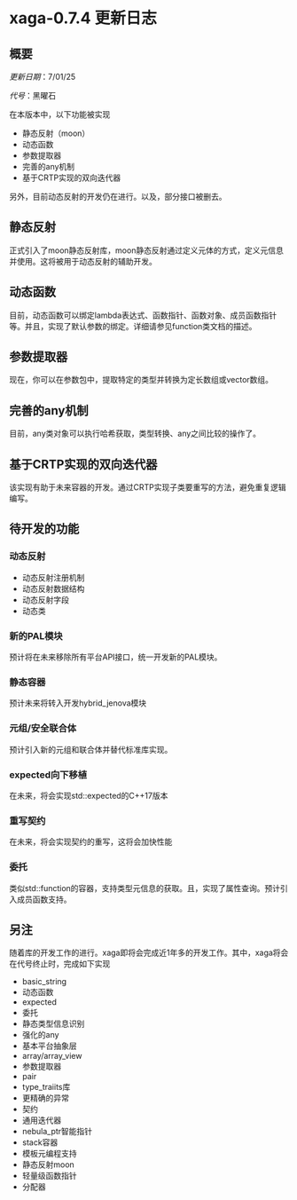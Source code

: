 # xaga-0.7.4 更新日志

## 概要

*更新日期*：7/01/25

*代号*：黑曜石

在本版本中，以下功能被实现

- 静态反射（moon）
- 动态函数
- 参数提取器
- 完善的any机制
- 基于CRTP实现的双向迭代器

另外，目前动态反射的开发仍在进行。以及，部分接口被删去。

## 静态反射

正式引入了moon静态反射库，moon静态反射通过定义元体的方式，定义元信息并使用。这将被用于动态反射的辅助开发。

## 动态函数

目前，动态函数可以绑定lambda表达式、函数指针、函数对象、成员函数指针等。并且，实现了默认参数的绑定。详细请参见function类文档的描述。

## 参数提取器

现在，你可以在参数包中，提取特定的类型并转换为定长数组或vector数组。

## 完善的any机制

目前，any类对象可以执行哈希获取，类型转换、any之间比较的操作了。

## 基于CRTP实现的双向迭代器

该实现有助于未来容器的开发。通过CRTP实现子类要重写的方法，避免重复逻辑编写。

## 待开发的功能

### 动态反射

- 动态反射注册机制
- 动态反射数据结构
- 动态反射字段
- 动态类

### 新的PAL模块

预计将在未来移除所有平台API接口，统一开发新的PAL模块。

<!-- 删除了herobrine -->

### 静态容器

预计未来将转入开发hybrid_jenova模块

<!-- 
Jenova Chen的C++其实只是小学生水平。说高情商就是一坨艺术品。说低情商就是，拿着C++14去祸害别人
所以，我的看法是，经验主义和本本主义给我全都**了！ -->

### 元组/安全联合体

预计引入新的元组和联合体并替代标准库实现。

### expected向下移植

在未来，将会实现std::expected的C++17版本

### 重写契约

在未来，将会实现契约的重写，这将会加快性能

### 委托

类似std::function的容器，支持类型元信息的获取。且，实现了属性查询。预计引入成员函数支持。

<!-- 
都说美国有NBA，咋们也得表示一下。你看正好，让我们致敬一下22级计算机应用技术班的传奇迈巴赫车手，这位车手它名称缩写就是NBS。
那我们就说：

“美国有NBA，中国有NBS！！！”

所以啊，要表达什么。当然是委托NBS，要委托的稳，先稳，然后渐进的走，大步的走，要创新的走，要实现大局的稳。最后发现，NBS还是要被批斗。

哦对了，毛毛好像欠草了，NBS又要去收拾他了。大家都知道，毛毛是敢自称自己是基努里维斯的男人。NBS会与基努里维斯大战三百回合的！
 -->

## 另注

随着库的开发工作的进行。xaga即将会完成近1年多的开发工作。其中，xaga将会在代号终止时，完成如下实现

- basic_string
- 动态函数
- expected
- 委托
- 静态类型信息识别
- 强化的any
- 基本平台抽象层
- array/array_view
- 参数提取器
- pair
- type_traiits库
- 更精确的异常
- 契约
- 通用迭代器
- nebula_ptr智能指针
- stack容器
- 模板元编程支持
- 静态反射moon
- 轻量级函数指针
- 分配器

 <!-- 其实说起来，确实如此。为什么呢，我只能说：牢底啊牢底，24年5月多开始开发，是不是有点小长了。我们需要更换一个新的代号来继续开发。反正当unexpected和委托到来之时，xaga将会完成使命。然后新的项目代号会继续启动，然后接手开发。说白话就是，代号名要换了不代表项目寄了 -->
